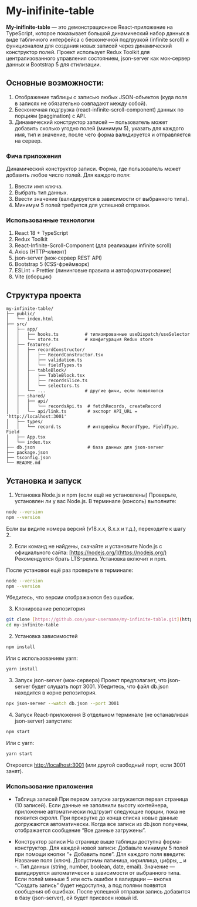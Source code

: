 # My-inifinite-table
**My-inifinite-table** — это демонстрационное React-приложение на TypeScript, которое показывает большой динамический набор данных в виде табличного интерфейса с бесконечной подгрузкой (infinite scroll) и функционалом для создания новых записей через динамический конструктор полей. Проект использует Redux Toolkit для централизованного управления состоянием, json-server как мок-сервер данных и Bootstrap 5 для стилизации.

## Основные возможности:
1) Отображение таблицы с записью любых JSON-объектов (куда поля в записях не обязательно совпадают между собой).
2) Бесконечная подгрузка (react-infinite-scroll-component) данных по порциям (paggination) с API.
3) Динамический конструктор записей — пользователь может добавить сколько угодно полей (минимум 5), указать для каждого имя, тип и значение, после чего форма валидируется и отправляется на сервер.

### Фича приложения
Динамический конструктор записи. Форма, где пользователь может добавить любое число полей. Для каждого поля:
1) Ввести имя ключа.
2) Выбрать тип данных.
3) Ввести значение (валидируется в зависимости от выбранного типа).
4) Минимум 5 полей требуется для успешной отправки.

### Использованные технологии
1) React 18 + TypeScript
2) Redux Toolkit
3) React-Infinite-Scroll-Component (для реализации infinite scroll)
4) Axios (HTTP-клиент)
5) json-server (мок-сервер REST API)
6) Bootstrap 5 (CSS-фреймворк)
7) ESLint + Prettier (лининговые правила и автоформатирование)
8) Vite (сборщик)

## Структура проекта
```
my-infinite-table/
├── public/
│   └── index.html
├── src/
│   ├── app/
│   │   ├── hooks.ts          # типизированные useDispatch/useSelector
│   │   └── store.ts          # конфигурация Redux store
│   ├── features/
│   │   ├── recordConstructor/
│   │   │   ├── RecordConstructor.tsx
│   │   │   ├── validation.ts
│   │   │   └── fieldTypes.ts
│   │   ├── tableBlock/
│   │   │   ├── TableBlock.tsx
│   │   │   ├── recordsSlice.ts
│   │   │   └── selectors.ts
│   │   └── ...               # другие фичи, если появляются
│   ├── shared/
│   │   ├── api/
│   │   │   └── recordsApi.ts  # fetchRecords, createRecord
│   │   └── api/link.ts        # экспорт API_URL = 'http://localhost:3001'
│   ├── types/
│   │   └── record.ts          # интерфейсы RecordType, FieldType, Field
│   ├── App.tsx
│   └── index.tsx
├── db.json                    # база данных для json-server
├── package.json
├── tsconfig.json
└── README.md
```

## Установка и запуск
1. Установка Node.js и npm (если ещё не установлены)
Проверьте, установлен ли у вас Node.js. В терминале (консоль) выполните:
```bash
node --version
npm --version
```
Если вы видите номера версий (v18.x.x, 8.x.x и т.д.), переходите к шагу 2.

2. Если команд не найдены, скачайте и установите Node.js с официального сайта: [https://nodejs.org/](https://nodejs.org/)
Рекомендуется брать LTS-релиз. Установка включит и npm.

После установки ещё раз проверьте в терминале:

```bash
node --version
npm --version
```
Убедитесь, что версии отображаются без ошибок.

3. Клонирование репозитория
```bash
git clone [https://github.com/your-username/my-infinite-table.git](https://github.com/your-username/my-infinite-table.git)
cd my-infinite-table
```
2. Установка зависимостей
``` bash
npm install
```
Или с использованием yarn:
```bash
yarn install
```
3. Запуск json-server (мок-сервера)
Проект предполагает, что json-server будет слушать порт 3001.
Убедитесь, что файл db.json находится в корне репозитория.

```bash
npx json-server --watch db.json --port 3001
```

4. Запуск React-приложения
В отдельном терминале (не останавливая json-server) запустите:

```bash
npm start
```
Или с yarn:

```bash
yarn start
```
Откроется [http://localhost:3001]([http://localhost:3001) (или другой свободный порт, если 3001 занят).

### Использование приложения
- Таблица записей
При первом запуске загружается первая страница (10 записей).
Если данные не заполнили высоту контейнера, приложение автоматически подгрузит следующие порции, пока не появится скролл.
При прокрутке до конца списка новые данные догружаются автоматически.
Когда все записи из db.json получены, отображается сообщение “Все данные загружены”.

- Конструктор записи
На странице выше таблицы доступна форма-конструктор.
Для каждой новой записи:
Добавьте минимум 5 полей при помощи кнопки “+ Добавить поле”.
Для каждого поля введите:
Название поля (ключ). Допустимы латиница, кириллица, цифры, _ и -.
Тип данных (string, number, boolean, date, email).
Значение — валидируется автоматически в зависимости от выбранного типа.
Если полей меньше 5 или есть ошибки в валидации — кнопка “Создать запись” будет недоступна, а под полями появятся сообщения об ошибках.
После успешной отправки запись добавится в базу (json-server), ей будет присвоен новый id.
